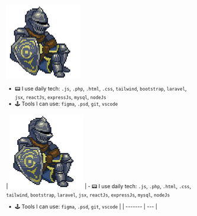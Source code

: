 ![alt text](https://github.com/Albretus2/Albretus2/blob/main/XwI4.gif)
- 📟 I use daily tech:  `.js`, `.php`, `.html`, `.css`, `tailwind`, `bootstrap`, `laravel`, `jsx`, `reactJs`, `expressJs`, `mysql`, `nodeJs`
- 🕹 Tools I can use: `figma`, `.psd`, `git`, `vscode`


| ![alt text](https://github.com/Albretus2/Albretus2/blob/main/XwI4.gif) | - 📟 I use daily tech:  `.js`, `.php`, `.html`, `.css`, `tailwind`, `bootstrap`, `laravel`, `jsx`, `reactJs`, `expressJs`, `mysql`, `nodeJs`
- 🕹 Tools I can use: `figma`, `.psd`, `git`, `vscode`  |
| ------- | --- |
